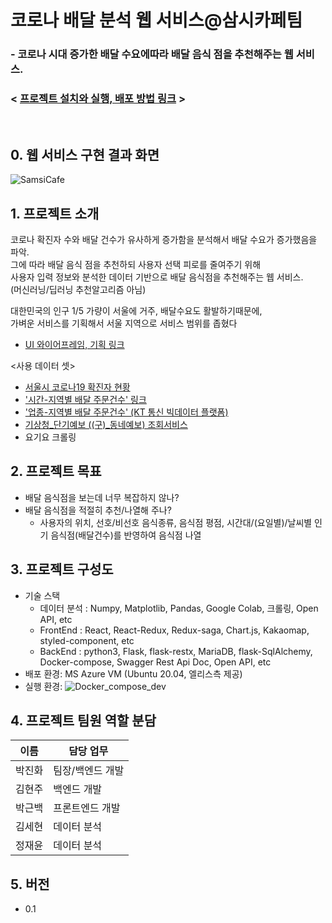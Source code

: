 # 코로나 배달 분석 웹 서비스@삼시카페팀

### - 코로나 시대 증가한  배달 수요에따라 배달 음식 점을 추천해주는 웹 서비스.   

### < [프로젝트 설치와 실행, 배포 방법 링크](InstallAndRun.md) >
<br>

## 0. 웹 서비스 구현 결과 화면
![SamsiCafe](/uploads/b648c768317e7a15781329d72cc1f00d/SamsiCafe.gif)
## 1. 프로젝트 소개

코로나 확진자 수와 배달 건수가 유사하게 증가함을 분석해서 배달 수요가 증가했음을 파악.   
그에 따라 배달 음식 점을 추천하되 사용자 선택 피로를 줄여주기 위해   
사용자 입력 정보와 분석한 데이터 기반으로 배달 음식점을 추천해주는 웹 서비스.   
(머신러닝/딥러닝 추천알고리즘 아님)   

대한민국의 인구 1/5 가량이 서울에 거주, 배달수요도 활발하기때문에,   
가벼운 서비스를 기획해서 서울 지역으로 서비스 범위를 좁혔다


  - [UI 와이어프레임, 기획 링크](https://kdt-gitlab.elice.io/003-part3-deliveryservice/team3/project-template/-/wikis/%ED%94%84%EB%A1%9C%EC%A0%9D%ED%8A%B8-%EA%B8%B0%ED%9A%8D)

<사용 데이터 셋>
- [서울시 코로나19 확진자 현황](https://data.seoul.go.kr/dataList/OA-20279/S/1/datasetView.do)
- ['시간-지역별 배달 주문건수' 링크](https://bdp.kt.co.kr/invoke/SOKBP2603/?goodsCode=KGUTIMEORDER)
- ['업종-지역별 배달 주문건수' (KT 통신 빅데이터 플랫폼)](https://bdp.kt.co.kr/invoke/SOKBP2603/?goodsCode=KGUINDTORDER)
- [기상청_단기예보 ((구)_동네예보) 조회서비스](https://www.data.go.kr/iim/api/selectAPIAcountView.do)
- 요기요 크롤링
## 2. 프로젝트 목표

  - 배달 음식점을 보는데 너무 복잡하지 않나?
  - 배달 음식점을 적절히 추천/나열해 주나?
    - 사용자의 위치, 선호/비선호 음식종류, 음식점 평점, 시간대/(요일별)/날씨별 인기 음식점(배달건수)를 반영하여 음식점 나열

## 3. 프로젝트 구성도

  - 기술 스택
    - 데이터 분석 : Numpy, Matplotlib, Pandas, Google Colab, 크롤링, Open API, etc
    - FrontEnd : React, React-Redux, Redux-saga, Chart.js, Kakaomap, styled-component, etc
    - BackEnd : python3, Flask, flask-restx, MariaDB, flask-SqlAlchemy, Docker-compose, Swagger Rest Api Doc, Open API, etc
  - 배포 환경: MS Azure VM (Ubuntu 20.04, 엘리스측 제공)
  - 실행 환경: 
  ![Docker_compose_dev](/uploads/947aab1424cc6e92fdf92e8b8b3f3669/Docker_compose_dev.png)

## 4. 프로젝트 팀원 역할 분담
| 이름 | 담당 업무 |
| ------ | ------ |
| 박진화 | 팀장/백엔드 개발 |
| 김현주 | 백엔드 개발 |
| 박근백 | 프론트엔드 개발 |
| 김세현 | 데이터 분석 |
| 정재윤 | 데이터 분석 |

## 5. 버전
  - 0.1
